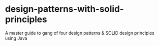 # design-patterns-with-solid-principles
A master guide to gang of four design patterns &amp; SOLID design principles using Java

